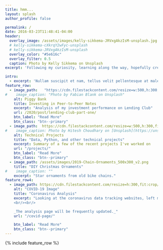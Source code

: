 ```yaml
---
title: hmm...
layout: splash
author_profile: false

permalink: /
date: 2016-03-23T11:48:41-04:00
header:
  overlay_image: /assets/images/kelly-sikkema-JRVxgAkzIsM-unsplash.jpg
  # kelly-sikkema-cXkrqY2wFyc-unsplash
  # kelly-sikkema-JRVxgAkzIsM-unsplash  
  overlay_color: "#5e616c"
  overlay_filter: 0.5  
  caption: Photo by Kelly Sikkema on Unsplash
excerpt: 'Following my curiosity, learning along the way, hopefully creating useful stuff.'

intro:
  - excerpt: 'Nullam suscipit et nam, tellus velit pellentesque at malesuada, enim eaque. Quis nulla, netus tempor in diam gravida tincidunt, *proin faucibus* voluptate felis id sollicitudin. Centered with `type="center"`'
feature_row:
  - image_path:   "https://cdn.filestackcontent.com/resize=w:500,h:300,fit:crop/compress/3vLHQUvRxyMfKDpkJD8N"
#    image_caption: "Photo by Fabian Blank on Unsplash"
    alt: Piggy Bank
    title: Investing in Peer-to-Peer Notes
    excerpt: "Analysis of my investment performance on Lending Club"
    url: /2020/post/lending-club-part-one/
    btn_label: "Read More"  
    btn_class: "btn--primary"
  - image_path:  https://cdn.filestackcontent.com/resize=w:500,h:300,fit:crop/compress/2lRnaBCVRRmnvYby4tsk
#    image_caption: Photo by Hitesh Choudhary on [Unsplash](https://unsplash.com/)"
    alt: Technical Projects
    title: "Data, Python, and other technical projects"
    excerpt: Summary of a few of the recent projects I've worked on
    url: "/projects/"
    btn_label: "Read More"
    btn_class: "btn--primary"
  - image_path: /assets/images/2019-Chain-Ornaments_500x300_v2.png  
    title: "DIY Christmas Ornaments"
#    image_caption: ""    
    excerpt: "Star ornaments from old bike chains."
feature_row4:
  - image_path: https://cdn.filestackcontent.com/resize=h:300,fit:crop/compress/zZHxJaBNT1ab9jSlVeXl
    alt: "COVID-19 Image"
    title: "Coronavirus Analysis"
    excerpt: "Looking at the coronavirus data tracking websites, left me with a few more questions. This is my attempt to satisfy my own curiosity.   
    <br/><br/>

    _The analysis page will be frequently updated._"
    url: "/covid-page/"

    btn_label: "Read More"
    btn_class: "btn--primary"
---
```


<!-- {% include feature_row id="intro" type="center" %} -->

{% include feature_row %}

<!-- {% include feature_row id="feature_row4" type="center" %} -->
